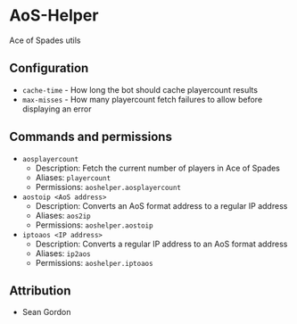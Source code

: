 AoS-Helper
===========

Ace of Spades utils

## Configuration

* `cache-time` - How long the bot should cache playercount results
* `max-misses` - How many playercount fetch failures to allow before displaying an error

## Commands and permissions

* `aosplayercount`
    * Description: Fetch the current number of players in Ace of Spades
    * Aliases: `playercount`
    * Permissions: `aoshelper.aosplayercount`
* `aostoip <AoS address>`
    * Description: Converts an AoS format address to a regular IP address
    * Aliases: `aos2ip`
    * Permissions: `aoshelper.aostoip`
* `iptoaos <IP address>`
    * Description: Converts a regular IP address to an AoS format address
    * Aliases: `ip2aos`
    * Permissions: `aoshelper.iptoaos`

## Attribution

* Sean Gordon
